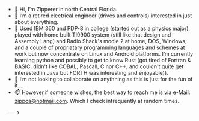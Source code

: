 - 👋 Hi, I’m Zipperer in north Central Florida.
- 👀 I’m a retired electrical engineer (drives and controls) interested in just about everything.
- 🌱 Used IBM 360 and PDP-8 in college (started out as a physics major), played with home built TI9900 system (still like that design and Assembly Lang) and Radio Shack's modle 2  at home, DOS, Windows, and  a couple  of propriatary programming languages and schemes at work but now concentrate on Linux and Android platforms. I’m currently learning python and possibly to get to know Rust (got tired of Fortran & BASIC, didn't like COBAL, Pascall, C nor C++, and couldn't quite get interested in Java but FORTH was interesting and enjoyable)).
- 💞️ I’m not looking to collaborate on  anythhing as this is just for the fun of it....
- 📫 However,if someone wishes, the best way to reach me is via e-Mail: zippca@hotmail.com. Which I check infrequently at random times.

--->
